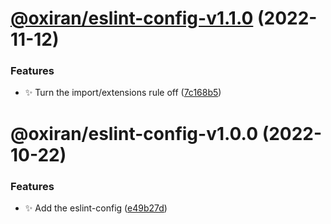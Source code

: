 # [@oxiran/eslint-config-v1.1.0](https://github.com/oxiran/configs/compare/@oxiran/eslint-config-v1.0.0...@oxiran/eslint-config-v1.1.0) (2022-11-12)


### Features

* :sparkles: Turn the import/extensions rule off ([7c168b5](https://github.com/oxiran/configs/commit/7c168b531c54b2d118afbee6694bf080f000a98d))

# @oxiran/eslint-config-v1.0.0 (2022-10-22)


### Features

* :sparkles: Add the eslint-config ([e49b27d](https://github.com/oxiran/configs/commit/e49b27da7e86b53cb6c1d3cb4af7b3768fb9f456))
